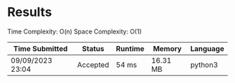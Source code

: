 # Results
Time Complexity: O(n)
Space Complexity: O(1)

Time Submitted|Status|Runtime|Memory|Language
--- | --- | --- | --- | ---
09/09/2023 23:04|Accepted|54 ms|16.31 MB|python3